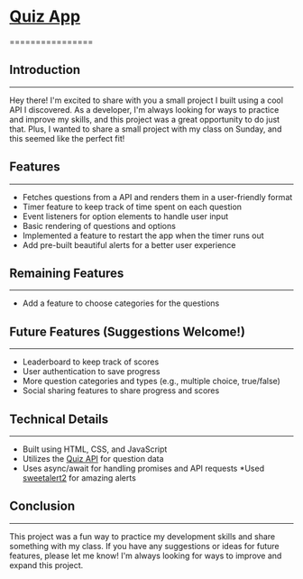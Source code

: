 # [Quiz App](https://quizeshub.netlify.app/)
================

## Introduction
---------------

Hey there! I'm excited to share with you a small project I built using a cool API I discovered. As a developer, I'm always looking for ways to practice and improve my skills, and this project was a great opportunity to do just that. Plus, I wanted to share a small project with my class on Sunday, and this seemed like the perfect fit!

## Features
----------

* Fetches questions from a API and renders them in a user-friendly format
* Timer feature to keep track of time spent on each question
* Event listeners for option elements to handle user input
* Basic rendering of questions and options
* Implemented a feature to restart the app when the timer runs out
* Add pre-built beautiful alerts for a better user experience

## Remaining Features
--------------------


* Add a feature to choose categories for the questions

## Future Features (Suggestions Welcome!)
----------------------------------------

* Leaderboard to keep track of scores
* User authentication to save progress
* More question categories and types (e.g., multiple choice, true/false)
* Social sharing features to share progress and scores

## Technical Details
--------------------

* Built using HTML, CSS, and JavaScript
* Utilizes the [Quiz API](https://quizapi.io/) for question data
* Uses async/await for handling promises and API requests
*Used [sweetalert2](https://sweetalert2.github.io/) for amazing alerts

## Conclusion
----------

This project was a fun way to practice my development skills and share something with my class. If you have any suggestions or ideas for future features, please let me know! I'm always looking for ways to improve and expand this project.



 
